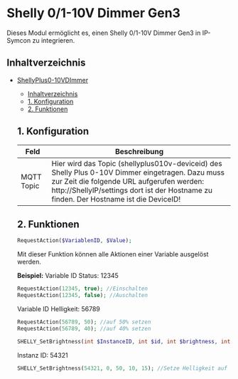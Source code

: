 # Shelly 0/1-10V Dimmer Gen3
   Dieses Modul ermöglicht es, einen Shelly 0/1-10V Dimmer Gen3 in IP-Symcon zu integrieren.
     
   ## Inhaltverzeichnis
- [ShellyPlus0-10VDImmer](#shellyplus0-10vdimmer)
  - [Inhaltverzeichnis](#inhaltverzeichnis)
  - [1. Konfiguration](#1-konfiguration)
  - [2. Funktionen](#2-funktionen)
   
   ## 1. Konfiguration
   
   Feld | Beschreibung
   ------------ | ----------------
   MQTT Topic | Hier wird das Topic (shellyplus010v-deviceid) des Shelly Plus 0-10V Dimmer eingetragen. Dazu muss zur Zeit die folgende URL aufgerufen werden: http://ShellyIP/settings dort ist der Hostname zu finden. Der Hostname ist die DeviceID!
   
   ## 2. Funktionen

   ```php
   RequestAction($VariablenID, $Value);
   ```

   Mit dieser Funktion können alle Aktionen einer Variable ausgelöst werden.
   
   **Beispiel:**
   Variable ID Status: 12345
   ```php
   RequestAction(12345, true); //Einschalten
   RequestAction(12345, false); //Auschalten
   ```

   Variable ID Helligkeit: 56789
   ```php
   RequestAction(56789, 50); //auf 50% setzen
   RequestAction(56789, 40); //auf 40% setzen
   ```

   ```php
   SHELLY_SetBrightness(int $InstanceID, int $id, int $brightness, int $transition = 0, int $toggle_after = 0);
   ```
   Instanz ID: 54321
   ```php
   SHELLY_SetBrightness(54321, 0, 50, 10, 15); //Setze Helligkeit auf 50% mit einer Übergangszeit von 10 Sekunden und einem "flip-back timer" von 15 Sekunden
   ```